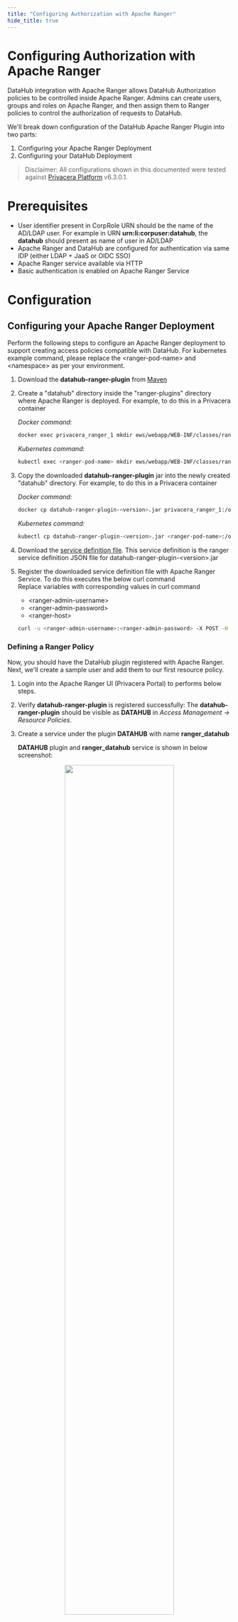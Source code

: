 ```yaml
---
title: "Configuring Authorization with Apache Ranger"
hide_title: true
---
```

# Configuring Authorization with Apache Ranger
DataHub integration with Apache Ranger allows DataHub Authorization policies to be controlled inside Apache Ranger.
Admins can create users, groups and roles on Apache Ranger, and then assign them to Ranger policies to control the authorization of requests to DataHub.

We'll break down configuration of the DataHub Apache Ranger Plugin into two parts:

1. Configuring your Apache Ranger Deployment
2. Configuring your DataHub Deployment

> Disclaimer: All configurations shown in this documented were tested against [Privacera Platform](https://privacera.com/) v6.3.0.1.

# Prerequisites 
- User identifier present in CorpRole URN should be the name of the AD/LDAP user. For example in URN **urn:li:corpuser:datahub**, the **datahub** should present as name of user in AD/LDAP  
- Apache Ranger and DataHub are configured for authentication via same IDP (either LDAP + JaaS or OIDC SSO)
- Apache Ranger service available via HTTP
- Basic authentication is enabled on Apache Ranger Service

# Configuration 

## Configuring your Apache Ranger Deployment

Perform the following steps to configure an Apache Ranger deployment to support creating access policies compatible with DataHub.
For kubernetes example command, please replace the &lt;ranger-pod-name&gt; and &lt;namespace&gt; as per your environment.

1. Download the **datahub-ranger-plugin** from [Maven](https://mvnrepository.com/artifact/io.acryl/datahub-ranger-plugin)
2. Create a "datahub" directory inside the "ranger-plugins" directory where Apache Ranger is deployed. For example, to do this in a Privacera container

    *Docker command:*
    ```bash
    docker exec privacera_ranger_1 mkdir ews/webapp/WEB-INF/classes/ranger-plugins/datahub
    ```
   *Kubernetes command:*
    ```bash
   kubectl exec <ranger-pod-name> mkdir ews/webapp/WEB-INF/classes/ranger-plugins/datahub -n <namespace>
   ```
3. Copy the downloaded **datahub-ranger-plugin** jar into the newly created "datahub" directory. For example, to do this in a Privacera container

   *Docker command:*
    ```bash
    docker cp datahub-ranger-plugin-<version>.jar privacera_ranger_1:/opt/ranger/ranger-2.1.0-admin/ews/webapp/WEB-INF/classes/ranger-plugins/datahub/
    ```
   *Kubernetes command:*
    ```bash
   kubectl cp datahub-ranger-plugin-<version>.jar <ranger-pod-name>:/opt/ranger/ranger-2.1.0-admin/ews/webapp/WEB-INF/classes/ranger-plugins/datahub/ -n <namespace>
   ```
4. Download the [service definition file](https://github.com/acryldata/datahub-ranger-auth-plugin/blob/main/datahub-ranger-plugin/conf/servicedef.json). This service definition is the ranger service definition JSON file for datahub-ranger-plugin-&lt;version&gt;.jar 
5. Register the downloaded service definition file with Apache Ranger Service. To do this executes the below curl command <br /> 
Replace variables with corresponding values in curl command
   - &lt;ranger-admin-username&gt;
   - &lt;ranger-admin-password&gt;
   - &lt;ranger-host&gt;
    ```bash 
    curl -u <ranger-admin-username>:<ranger-admin-password> -X POST -H "Accept: application/json" -H "Content-Type: application/json" --data @servicedef.json http://<ranger-host>:6080/service/public/v2/api/servicedef
    ```

### Defining a Ranger Policy

Now, you should have the DataHub plugin registered with Apache Ranger. Next, we'll create a sample user and add them to our first resource policy.

1. Login into the Apache Ranger UI (Privacera Portal) to performs below steps. 
2. Verify **datahub-ranger-plugin** is registered successfully: The  **datahub-ranger-plugin** should be visible as **DATAHUB**  in  *Access Management -> Resource Policies*. 
3. Create a service under the plugin **DATAHUB** with name **ranger_datahub**

      **DATAHUB** plugin and **ranger_datahub** service is shown in below screenshot: <br/>
      
      
<p align="center">
  <img width="70%"  src="https://raw.githubusercontent.com/datahub-project/static-assets/main/imgs/apache-ranger/datahub-plugin.png"/>
</p>


4. Create a new policy under service **ranger_datahub** - this will be used to control DataHub authorization. 
5. Create a test user & assign them to a policy. We'll use the `datahub` user, which is the default root user inside DataHub.

   To do this performs below steps
      - Create a user  **datahub** 
      - Create a policy under **ranger_datahub** service. To assign [Platform Privileges](../authorization/policies.md#privileges) (e.g. Admin privileges), simply use the "platform" resource type which is defined. To test the flow, we can simply assign the **datahub** user all platform privileges that are available through the Ranger UI. This will enable the "datahub" to have full platform admin privileges. 

     > To define fine-grained resource privileges, e.g. for DataHub Datasets, Dashboards, Charts, and more, you can simply select the appropriate Resource Type in the Ranger policy builder. You should also see a list of privileges that are supported for each resource type, which correspond to the actions that you can perform. To learn more about supported privileges, check out the DataHub [Policies Guide](../authorization/policies.md#privileges). 
      
      DataHub platform access policy screenshot: <br/>
      
      
<p align="center">
  <img width="70%"  src="https://raw.githubusercontent.com/datahub-project/static-assets/main/imgs/apache-ranger/datahub-platform-access-policy.png"/>
</p>


Once we've created our first policy, we can set up DataHub to start authorizing requests using Ranger policies. 


## Configuring your DataHub Deployment

Perform the following steps to configure DataHub to send incoming requests to Apache Ranger for authorization.

1. Download Apache Ranger security xml [ranger-datahub-security.xml](https://github.com/acryldata/datahub-ranger-auth-plugin/blob/main/datahub-ranger-plugin/conf/ranger-datahub-security.xml)
2. In  **ranger-datahub-security.xml**  edit the value of property  *ranger.plugin.datahub.policy.rest.url*. Sample snippet is shown below
    ```xml
        <property>
            <name>ranger.plugin.datahub.policy.rest.url</name>
            <value>http://199.209.9.70:6080</value>
            <description>
                URL to Ranger Admin
            </description>
        </property>
    ```

As per your deployment follow either Docker or Kubernetes section below
### Docker
    
**Build Ranger Authorizer Plugin**
1.  Clone DataHub Repo: Clone the DataHub repository
    ```shell
        cd ~/
        git clone https://github.com/acryldata/datahub-ranger-auth-plugin.git
    ```
2. Go inside the datahub directory: You should be inside the `datahub-ranger-auth-plugin` directory to execute build command
    ```shell
        cd ~/datahub-ranger-auth-plugin/
    ```
3. Build plugin: Execute below gradle command to build Ranger Authorizer Plugin jar
    ```shell
      ./gradlew apache-ranger-plugin:shadowJar
    ```
   This step will generate a jar file i.e. ./apache-ranger-plugin/build/libs/apache-ranger-plugin-&lt;version&gt;-SNAPSHOT.jar.

    Let's call this jar as ranger-plugin-jar. We need this jar in below step (Configure Ranger Authorizer Plugin)


**Configure Ranger Authorizer Plugin**

On the host where `datahub-gms` is deployed, follow these steps:
1. Create directory `~/.datahub/plugins/auth/apache-ranger-authorizer/`: Executes below command 
     ```bash
     mkdir -p ~/.datahub/plugins/auth/apache-ranger-authorizer/
   ```
2. Copy `ranger-datahub-security.xml` file to `~/.datahub/plugins/auth/apache-ranger-authorizer/`
3. Copy ranger-plugin-jar: Copy the apache-ranger-plugin-&lt;version&gt;-SNAPSHOT.jar 
     ```bash
   cp ./apache-ranger-plugin/build/libs/apache-ranger-plugin-<version>-SNAPSHOT.jar ~/.datahub/plugins/auth/apache-ranger-authorizer/apache-ranger-authorizer.jar
   ```
4. Create `config.yml`: Create config.yml if not exist
    ```shell
        touch ~/.datahub/plugins/auth/config.yml 
    ```
5. Set Apache Ranger Plugin config: Add below entry in config.yml file. Set username and password to Apache Ranger user credentials
    ```yaml
       plugins:
         - name: "apache-ranger-authorizer"
           type: "authorizer"
           enabled: "true"
           params:
             className: "com.datahub.authorization.ranger.RangerAuthorizer"
             configs:
               username: "<Apache Ranger username>"
               password: "<Apache Ranger password>"
   ```
6. Restart DataHub GMS container (i.e. `datahub-gms`)
   

That's it! Now we can test out the integration. 

### Validating your Setup
To verify that things are working as expected, we can test that the root **datahub** user has all Platform Privileges and is able to perform all operations: managing users & groups, creating domains, and more. To do this, simply log into your DataHub deployment via the root DataHub user. 

# Revert the Configuration 
If you want to revert your deployment configuration and don't want Apache Ranger to control the authorization of your DataHub deployment 
then follow the below sections to undo the configuration steps you have performed in section *Configuring Authorization with Apache Ranger*

1. Revert Configuration of your Apache Ranger Deployment
2. Revert Configuration of your DataHub Deployment

## Revert Configuration of your Apache Ranger Deployment
   For kubernetes example command, please replace the &lt;ranger-pod-name&gt; and &lt;namespace&gt; as per your environment.

   1. Delete **ranger_datahub** service: Login into the Privacera Portal and delete service **ranger_datahub**

      **ranger_datahub** service is shown in below screenshot: <br/>

      
<p align="center">
  <img width="70%"  src="https://raw.githubusercontent.com/datahub-project/static-assets/main/imgs/apache-ranger/datahub-plugin.png"/>
</p>


   2. Delete **datahub** plugin: Execute below curl command to delete **datahub** plugin
      Replace variables with corresponding values in curl command
      - &lt;ranger-admin-username&gt;
      - &lt;ranger-admin-password&gt;
      - &lt;ranger-host&gt;

      ```bash
      curl -u <ranger-admin-username>:<ranger-admin-password> -X DELETE -H "Accept: application/json" -H "Content-Type: application/json" http://<ranger-host>:6080/service/public/v2/api/servicedef/name/datahub
      ```
   3. Delete **datahub** plugin directory: Execute below command to delete the **datahub** plugin directory from Apache Ranger

      *Docker command:*
      ```bash
      docker exec privacera_ranger_1 rm -rf ews/webapp/WEB-INF/classes/ranger-plugins/datahub
      ```
      *Kubernetes command:*
      ```bash
      kubectl exec <ranger-pod-name> -n <namespace> -- sh -c 'rm -rf ews/webapp/WEB-INF/classes/ranger-plugins/datahub'
      ```

      
## Revert Configuration of your DataHub Deployment
### Docker 
   1. Remove Apache Ranger Plugin entry: From `config.yml` file remove the entry which was added for Apache Ranger Plugin
   2. Redeploy DataHub (`datahub-gms`)
### Kubernetes
   For kubernetes example command, please replace the &lt;namespace&gt; as per your environment.
1. Open deployment editor: Execute below command
    ```bash
      kubectl edit deployment datahub-datahub-gms -n <namespace>
    ```
2. Remove below environments variables 
   1. AUTH_POLICIES_ENABLED
   2. RANGER_AUTHORIZER_ENABLED
   3. RANGER_USERNAME
   4. RANGER_PASSWORD
3. Remove below volumes related settings 
   1. volumes 
   2. volumeMounts
4. Save and quit the editor and use below command to check status of **datahub-datahub-gms** deployment rollout
    ```bash 
    kubectl rollout status deployment/datahub-datahub-gms -n <namespace>
    ```
    On successful rollout you should see a message *deployment "datahub-datahub-gms" successfully rolled out*


### Validating your Setup
To verify that things are working as expected, we can test that the root **datahub** user has all Platform Privileges and is able to perform all operations: managing users & groups, creating domains, and more. To do this, simply log into your DataHub deployment via the root DataHub user. 
